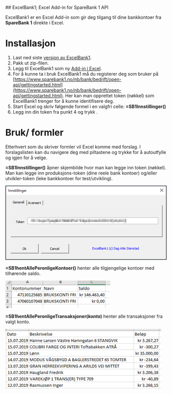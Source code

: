 ﻿﻿﻿## ExcelBank1; Excel Add-in for SpareBank 1 API

ExcelBank1 er en Excel Add-in som gir deg tilgang til dine bankkontoer fra **SpareBank 1** direkte i Excel.

# Installasjon
1. Last ned siste [versjon av ExcelBank1](https://bitbucket.org/Stenstad/excelbank1/downloads/).
2. Pakk ut zip-filen. 
3. Legg til ExcelBank1 som ny [Add-in i Excel](https://support.office.com/en-us/article/add-or-remove-add-ins-in-excel-0af570c4-5cf3-4fa9-9b88-403625a0b460).
4. For å kunne ta i bruk ExcelBank1 må du registerer deg som bruker på [https://www.sparebank1.no/nb/bank/bedrift/open-api/gettingstarted.html](https://www.sparebank1.no/nb/bank/bedrift/open-api/gettingstarted.html). Her kan man opprettet token (nøkkel) som ExcelBank1 trenger for å kunne identifisere deg. 
5. Start Excel og skriv følgende formel i en valgfri celle: **=SB1Innstillinger()**
6. Legg inn din token fra punkt 4 og trykk <Ok>. 

#  Bruk/ formler
Etterhvert som du skriver formler vil Excel komme med forslag. I forslagslisten kan du navigere deg med piltastene og trykke <Tab> for å autoutfylle og <Tab> igjen for å velge. 

**=SB1Innstillinger()** åpner skjembilde hvor man kan legge inn token (nøkkel). Man kan legge inn produksjons-token (dine reele bank kontoer) og/eller utvikler-token (leke bankkontoer for test/utvikling). 

![SB1Innstillinger.png](resources/images/SB1Innstillinger.png)

**=SB1hentAllePeronligeKontoer()** henter alle tilgjengelige kontoer med tilhørende saldo. 

![SB1hentAllePeronligeKontoer.png](resources/images/SB1hentAllePeronligeKontoer.png)

**=SB1hentAllePeronligeTransaksjoner(*konto*)** henter alle transaksjoner fra valgt konto. 

![SB1hentAllePeronligeTransaksjoner.png](resources/images/SB1hentAllePeronligeTransaksjoner.png)
